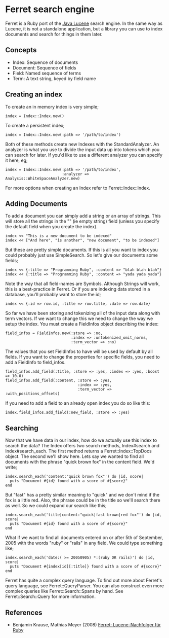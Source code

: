 
# Ferret search engine

Ferret is a Ruby port of the [Java Lucene](http://jakarta.apache.org/lucene) search engine. In the same way as Lucene, it is not a standalone application, but a library you can use to index documents and search for things in them later.


## Concepts

* Index: Sequence of documents
* Document: Sequence of fields
* Field: Named sequence of terms
* Term: A text string, keyed by field name


## Creating an index

To create an in memory index is very simple;

    index = Index::Index.new()

To create a persistent index;

    index = Index::Index.new(:path => '/path/to/index')

Both of these methods create new Indexes with the StandardAnalyzer. An
analyzer is what you use to divide the input data up into tokens which you can
search for later. If you'd like to use a different analyzer you can specify it
here, eg;

    index = Index::Index.new(:path => '/path/to/index',
                             :analyzer => Analysis::WhiteSpaceAnalyzer.new)

For more options when creating an Index refer to Ferret::Index::Index.


## Adding Documents

To add a document you can simply add a string or an array of strings. This will
store all the strings in the "" (ie empty string) field (unless you specify the
default field when you create the index).

    index << "This is a new document to be indexed"
    index << ["And here", "is another", "new document", "to be indexed"]

But these are pretty simple documents. If this is all you want to index you
could probably just use SimpleSearch. So let's give our documents some fields;

    index << {:title => "Programming Ruby", :content => "blah blah blah"}
    index << {:title => "Programming Ruby", :content => "yada yada yada"}

Note the way that all field-names are Symbols. Although Strings will work,
this is a best-practice in Ferret. Or if you are indexing data stored in a
database, you'll probably want to store the id;

    index << {:id => row.id, :title => row.title, :date => row.date}

So far we have been storing and tokenizing all of the input data along with
term vectors. If we want to change this we need to change the way we setup the
index. You must create a FieldInfos object describing the index:

    field_infos = FieldInfos.new(:store => :no,
                                 :index => :untokenized_omit_norms,
                                 :term_vector => :no)

The values that you set FieldInfos to have will be used by default by all
fields. If you want to change the properties for specific fields, you need to
add a FieldInfo to field_infos. 

    field_infos.add_field(:title, :store => :yes, :index => :yes, :boost => 10.0)
    field_infos.add_field(:content, :store => :yes,
                                    :index => :yes,
                                    :term_vector => :with_positions_offsets)

If you need to add a field to an already open index you do so like this:

    index.field_infos.add_field(:new_field, :store => :yes)


## Searching

Now that we have data in our index, how do we actually use this index to
search the data? The Index offers two search methods, Index#search and
Index#search_each. The first method returns a Ferret::Index::TopDocs object.
The second we'll show here. Lets say we wanted to find all documents with the
phrase "quick brown fox" in the content field. We'd write;

    index.search_each('content:"quick brown fox"') do |id, score|
      puts "Document #{id} found with a score of #{score}"
    end

But "fast" has a pretty similar meaning to "quick" and we don't mind if the
fox is a little red. Also, the phrase could be in the title so we'll search
there as well. So we could expand our search like this;

    index.search_each('title|content:"quick|fast brown|red fox"') do |id, score|
      puts "Document #{id} found with a score of #{score}"
    end

What if we want to find all documents entered on or after 5th of September,
2005 with the words "ruby" or "rails" in any field. We could type something like;

    index.search_each('date:( >= 20050905) *:(ruby OR rails)') do |id, score|
      puts "Document #{index[id][:title]} found with a score of #{score}"
    end

Ferret has quite a complex query language. To find out more about Ferret's
query language, see Ferret::QueryParser. You can also construct even more
complex queries like Ferret::Search::Spans by hand. See Ferret::Search::Query
for more information.


## References

* Benjamin Krause, Mathias Meyer (2008) [Ferret: Lucene-Nachfolger für Ruby](http://www.heise.de/developer/artikel/Ferret-Lucene-Nachfolger-fuer-Ruby-227116.html)


